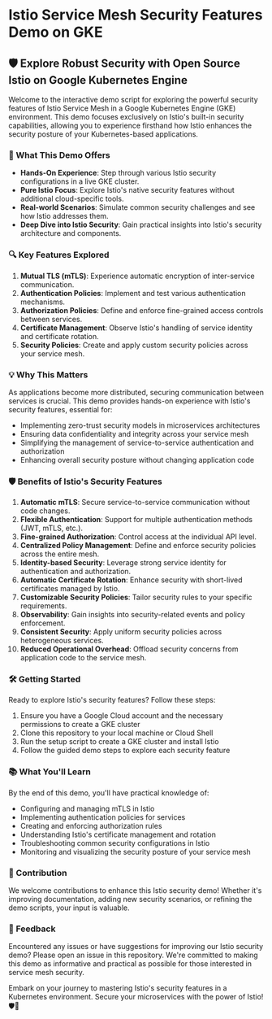 # Istio Service Mesh Security Features Demo on GKE

## 🛡️ Explore Robust Security with Open Source Istio on Google Kubernetes Engine

Welcome to the interactive demo script for exploring the powerful security features of Istio Service Mesh in a Google Kubernetes Engine (GKE) environment. This demo focuses exclusively on Istio's built-in security capabilities, allowing you to experience firsthand how Istio enhances the security posture of your Kubernetes-based applications.

### 🚀 What This Demo Offers

- **Hands-On Experience**: Step through various Istio security configurations in a live GKE cluster.
- **Pure Istio Focus**: Explore Istio's native security features without additional cloud-specific tools.
- **Real-world Scenarios**: Simulate common security challenges and see how Istio addresses them.
- **Deep Dive into Istio Security**: Gain practical insights into Istio's security architecture and components.

### 🔍 Key Features Explored

1. **Mutual TLS (mTLS)**: Experience automatic encryption of inter-service communication.
2. **Authentication Policies**: Implement and test various authentication mechanisms.
3. **Authorization Policies**: Define and enforce fine-grained access controls between services.
4. **Certificate Management**: Observe Istio's handling of service identity and certificate rotation.
5. **Security Policies**: Create and apply custom security policies across your service mesh.

### 💡 Why This Matters

As applications become more distributed, securing communication between services is crucial. This demo provides hands-on experience with Istio's security features, essential for:

- Implementing zero-trust security models in microservices architectures
- Ensuring data confidentiality and integrity across your service mesh
- Simplifying the management of service-to-service authentication and authorization
- Enhancing overall security posture without changing application code

### 🛡️ Benefits of Istio's Security Features

1. **Automatic mTLS**: Secure service-to-service communication without code changes.
2. **Flexible Authentication**: Support for multiple authentication methods (JWT, mTLS, etc.).
3. **Fine-grained Authorization**: Control access at the individual API level.
4. **Centralized Policy Management**: Define and enforce security policies across the entire mesh.
5. **Identity-based Security**: Leverage strong service identity for authentication and authorization.
6. **Automatic Certificate Rotation**: Enhance security with short-lived certificates managed by Istio.
7. **Customizable Security Policies**: Tailor security rules to your specific requirements.
8. **Observability**: Gain insights into security-related events and policy enforcement.
9. **Consistent Security**: Apply uniform security policies across heterogeneous services.
10. **Reduced Operational Overhead**: Offload security concerns from application code to the service mesh.

### 🛠 Getting Started

Ready to explore Istio's security features? Follow these steps:

1. Ensure you have a Google Cloud account and the necessary permissions to create a GKE cluster
2. Clone this repository to your local machine or Cloud Shell
3. Run the setup script to create a GKE cluster and install Istio
4. Follow the guided demo steps to explore each security feature

### 📚 What You'll Learn

By the end of this demo, you'll have practical knowledge of:

- Configuring and managing mTLS in Istio
- Implementing authentication policies for services
- Creating and enforcing authorization rules
- Understanding Istio's certificate management and rotation
- Troubleshooting common security configurations in Istio
- Monitoring and visualizing the security posture of your service mesh

### 🤝 Contribution

We welcome contributions to enhance this Istio security demo! Whether it's improving documentation, adding new security scenarios, or refining the demo scripts, your input is valuable.

### 📣 Feedback

Encountered any issues or have suggestions for improving our Istio security demo? Please open an issue in this repository. We're committed to making this demo as informative and practical as possible for those interested in service mesh security.

Embark on your journey to mastering Istio's security features in a Kubernetes environment. Secure your microservices with the power of Istio! 🛡️🚀
